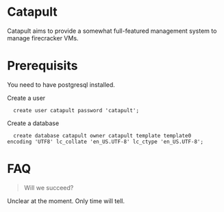 # Catapult
Catapult aims to provide a somewhat full-featured management system to manage firecracker VMs.

# Prerequisits
You need to have postgresql installed.

Create a user
```
  create user catapult password 'catapult';
```

Create a database
```
  create database catapult owner catapult template template0
encoding 'UTF8' lc_collate 'en_US.UTF-8' lc_ctype 'en_US.UTF-8';

```

# FAQ
> Will we succeed?

Unclear at the moment. Only time will tell.
